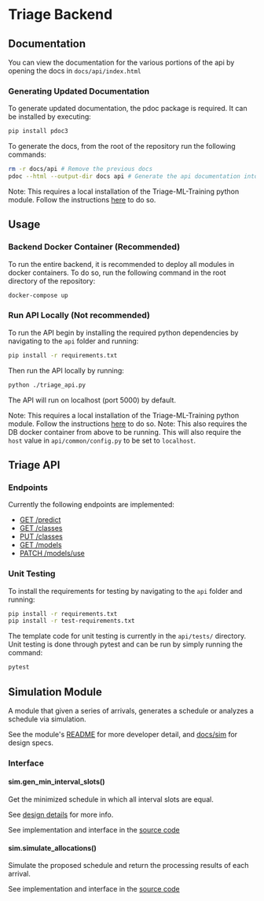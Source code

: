 # Triage Backend

## Documentation

You can view the documentation for the various portions of the api by opening the docs in `docs/api/index.html`

### Generating Updated Documentation

To generate updated documentation, the pdoc package is required. It can be installed by executing:

```bash
pip install pdoc3
```

To generate the docs, from the root of the repository run the following commands:

```bash
rm -r docs/api # Remove the previous docs
pdoc --html --output-dir docs api # Generate the api documentation into the docs folder
```

Note: This requires a local installation of the Triage-ML-Training python module. Follow the instructions [here](https://github.com/TriageCapacityPlanning/Triage-ML-Training#local-installation-not-recommended) to do so.

## Usage

### Backend Docker Container (Recommended)
To run the entire backend, it is recommended to deploy all modules in docker containers. To do so, run the following command in the root directory of the repository:
```bash
docker-compose up
```

### Run API Locally (Not recommended)
To run the API begin by installing the required python dependencies by navigating to the `api` folder and running:

```bash
pip install -r requirements.txt
```

Then run the API locally by running:
```bash
python ./triage_api.py
```

The API will run on localhost (port 5000) by default.

Note: This requires a local installation of the Triage-ML-Training python module. Follow the instructions [here](https://github.com/TriageCapacityPlanning/Triage-ML-Training#local-installation-not-recommended) to do so.
Note: This also requires the DB docker container from above to be running. This will also require the `host` value in `api/common/config.py` to be set to `localhost`.

## Triage API

### Endpoints
Currently the following endpoints are implemented:
- [GET /predict](https://github.com/TriageCapacityPlanning/Triage/wiki/Design#get-v1predict)
- [GET /classes](https://github.com/TriageCapacityPlanning/Triage/wiki/Design#get-v1classes)
- [PUT /classes](https://github.com/TriageCapacityPlanning/Triage/wiki/Design#put-v1classes)
- [GET /models](https://github.com/TriageCapacityPlanning/Triage/wiki/Design#get-v1models)
- [PATCH /models/use](https://github.com/TriageCapacityPlanning/Triage/wiki/Design#patch-v1modelsuse)

### Unit Testing
To install the requirements for testing by navigating to the `api` folder and running:

```bash
pip install -r requirements.txt
pip install -r test-requirements.txt 
```

The template code for unit testing is currently in the `api/tests/` directory. Unit testing is done through pytest and can be run by simply running the command:
```bash
pytest
```


## Simulation Module

A module that given a series of arrivals, generates a schedule or analyzes a schedule via simulation.

See the module's [README](./sim/README.md) for more developer detail, and [docs/sim](./docs/sim) for design specs.

### Interface

#### sim.gen_min_interval_slots()

Get the minimized schedule in which all interval slots are equal.

See [design details](./docs/sim/minintervalschedule.md) for more info.

See implementation and interface in the [source code](./sim/resources/minintervalschedule.py)

#### sim.simulate_allocations()

Simulate the proposed schedule and return the processing results of each arrival.

See implementation and interface in the [source code](./sim/resources/simulateallocations.py)
